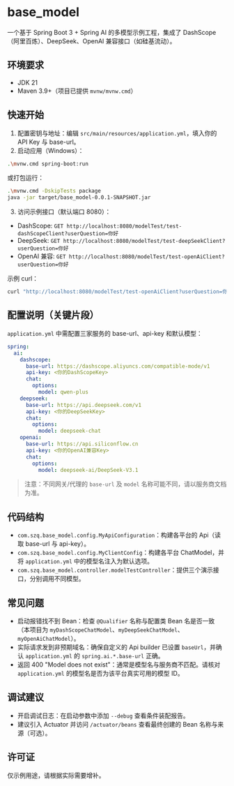 # base_model

一个基于 Spring Boot 3 + Spring AI 的多模型示例工程，集成了 DashScope（阿里百炼）、DeepSeek、OpenAI 兼容接口（如硅基流动）。

## 环境要求
- JDK 21
- Maven 3.9+（项目已提供 `mvnw/mvnw.cmd`）

## 快速开始
1. 配置密钥与地址：编辑 `src/main/resources/application.yml`，填入你的 API Key 与 base-url。
2. 启动应用（Windows）：
```bash
.\mvnw.cmd spring-boot:run
```
或打包运行：
```bash
.\mvnw.cmd -DskipTests package
java -jar target/base_model-0.0.1-SNAPSHOT.jar
```
3. 访问示例接口（默认端口 8080）：
- DashScope: `GET http://localhost:8080/modelTest/test-dashScopeClient?userQuestion=你好`
- DeepSeek: `GET http://localhost:8080/modelTest/test-deepSeekClient?userQuestion=你好`
- OpenAI 兼容: `GET http://localhost:8080/modelTest/test-openAiClient?userQuestion=你好`

示例 curl：
```bash
curl "http://localhost:8080/modelTest/test-openAiClient?userQuestion=你好"
```

## 配置说明（关键片段）
`application.yml` 中需配置三家服务的 base-url、api-key 和默认模型：
```yaml
spring:
  ai:
    dashscope:
      base-url: https://dashscope.aliyuncs.com/compatible-mode/v1
      api-key: <你的DashScopeKey>
      chat:
        options:
          model: qwen-plus
    deepseek:
      base-url: https://api.deepseek.com/v1
      api-key: <你的DeepSeekKey>
      chat:
        options:
          model: deepseek-chat
    openai:
      base-url: https://api.siliconflow.cn
      api-key: <你的OpenAI兼容Key>
      chat:
        options:
          model: deepseek-ai/DeepSeek-V3.1
```
> 注意：不同网关/代理的 `base-url` 及 `model` 名称可能不同，请以服务商文档为准。

## 代码结构
- `com.szq.base_model.config.MyApiConfiguration`：构建各平台的 Api（读取 base-url 与 api-key）。
- `com.szq.base_model.config.MyClientConfig`：构建各平台 ChatModel，并将 `application.yml` 中的模型名注入为默认选项。
- `com.szq.base_model.controller.modelTestController`：提供三个演示接口，分别调用不同模型。

## 常见问题
- 启动报错找不到 Bean：检查 `@Qualifier` 名称与配置类 Bean 名是否一致（本项目为 `myDashScopeChatModel`、`myDeepSeekChatModel`、`myOpenAiChatModel`）。
- 实际请求发到非预期域名：确保自定义的 Api builder 已设置 `baseUrl`，并确认 `application.yml` 的 `spring.ai.*.base-url` 正确。
- 返回 400 "Model does not exist"：通常是模型名与服务商不匹配。请核对 `application.yml` 的模型名是否为该平台真实可用的模型 ID。

## 调试建议
- 开启调试日志：在启动参数中添加 `--debug` 查看条件装配报告。
- 建议引入 Actuator 并访问 `/actuator/beans` 查看最终创建的 Bean 名称与来源（可选）。

## 许可证
仅示例用途，请根据实际需要增补。
